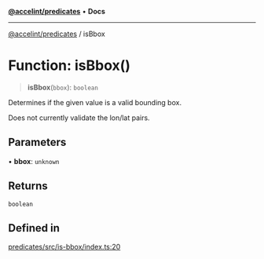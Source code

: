 [**@accelint/predicates**](../README.md) • **Docs**

***

[@accelint/predicates](../README.md) / isBbox

# Function: isBbox()

> **isBbox**(`bbox`): `boolean`

Determines if the given value is a valid bounding box.

Does not currently validate the lon/lat pairs.

## Parameters

• **bbox**: `unknown`

## Returns

`boolean`

## Defined in

[predicates/src/is-bbox/index.ts:20](https://github.com/gohypergiant/standard-toolkit/blob/7f574e64e57e697a3e2daabb1b78393aca67cb22/packages/predicates/src/is-bbox/index.ts#L20)
